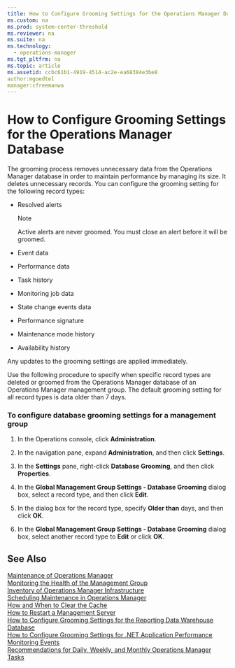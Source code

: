 ```yaml
---
title: How to Configure Grooming Settings for the Operations Manager Database
ms.custom: na
ms.prod: system-center-threshold
ms.reviewer: na
ms.suite: na
ms.technology: 
  - operations-manager
ms.tgt_pltfrm: na
ms.topic: article
ms.assetid: ccbc61b1-4919-4514-ac2e-ea68384e3be8
author:mgoedtel
manager:cfreemanwa
---
```

# How to Configure Grooming Settings for the Operations Manager Database
The grooming process removes unnecessary data from the Operations Manager database in order to maintain performance by managing its size. It deletes unnecessary records. You can configure the grooming setting for the following record types:  
  
-   Resolved alerts  
  
    > [!NOTE]  
    > Active alerts are never groomed. You must close an alert before it will be groomed.  
  
-   Event data  
  
-   Performance data  
  
-   Task history  
  
-   Monitoring job data  
  
-   State change events data  
  
-   Performance signature  
  
-   Maintenance mode history  
  
-   Availability history  
  
Any updates to the grooming settings are applied immediately.  
  
Use the following procedure to specify when specific record types are deleted or groomed from the Operations Manager database of an Operations Manager management group. The default grooming setting for all record types is data older than 7 days.  
  
### To configure database grooming settings for a management group  
  
1.  In the Operations console, click **Administration**.  
  
2.  In the navigation pane, expand **Administration**, and then click **Settings**.  
  
3.  In the **Settings** pane, right\-click **Database Grooming**, and then click **Properties**.  
  
4.  In the **Global Management Group Settings \- Database Grooming** dialog box, select a record type, and then click **Edit**.  
  
5.  In the dialog box for the record type, specify **Older than** days, and then click **OK**.  
  
6.  In the **Global Management Group Settings \- Database Grooming** dialog box, select another record type to **Edit** or click **OK**.  
  
## See Also  
[Maintenance of Operations Manager](../../om/manage/Maintenance-of-Operations-Manager.md)  
[Monitoring the Health of the Management Group](../../om/manage/Monitoring-the-Health-of-the-Management-Group.md)  
[Inventory of Operations Manager Infrastructure](../../om/manage/Inventory-of-Operations-Manager-Infrastructure.md)  
[Scheduling Maintenance in Operations Manager](../../om/manage/Scheduling-Maintenance-in-Operations-Manager.md)  
[How and When to Clear the Cache](../../om/manage/How-and-When-to-Clear-the-Cache.md)  
[How to Restart a Management Server](../../om/manage/How-to-Restart-a-Management-Server.md)  
[How to Configure Grooming Settings for the Reporting Data Warehouse Database](../../om/manage/How-to-Configure-Grooming-Settings-for-the-Reporting-Data-Warehouse-Database.md)  
[How to Configure Grooming Settings for .NET Application Performance Monitoring Events](http://go.microsoft.com/fwlink/?LinkId=255375)  
[Recommendations for Daily, Weekly, and Monthly Operations Manager Tasks](../../om/manage/Recommendations-for-Daily--Weekly--and-Monthly-Operations-Manager-Tasks.md)  
  
